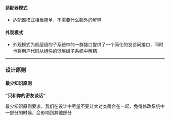 #### 适配器模式

- 适配器模式相当简单，不需要什么额外的解释



#### 外观模式

- 外观模式为低层级的子系统中的一群接口提供了一个简化的发访问接口，同时也将用户代码从组件的低层级子系统中解耦

------

### 设计原则

#### 最少知识原则

**”只和你的密友谈话“**

最少知识原则要求，我们在设计中尽量不要让太对类耦合在一起，免得修改系统中一部分的时候，会影响到其他部分